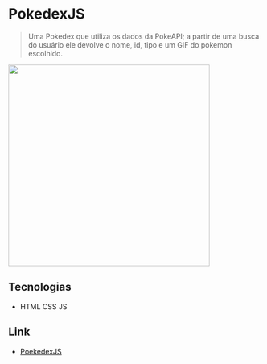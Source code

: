 # PokedexJS
> Uma Pokedex que utiliza os dados da PokeAPI; a partir de uma busca do usuário ele devolve o nome, id, tipo e um GIF do pokemon escolhido.
<img width="400px" src="https://cdn.discordapp.com/attachments/902945102211731536/1018008653170737252/unknown.png">

## Tecnologias
- HTML CSS JS

## Link
- <a href="https://dev-rafaelmachado.github.io/PokedexJS/src/"> PoekedexJS </a>

